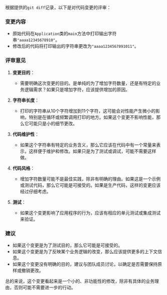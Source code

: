 根据提供的`git diff`记录，以下是对代码变更的评审：

### 变更内容
- 原始代码在`Application`类的`main`方法中打印输出字符串`"aaaa12345678910"`。
- 修改后的代码将打印输出的字符串更改为`"aaaa1234567891011"`。

### 评审意见
1. **变更目的**：
   - 需要明确这次变更的目的。是单纯的为了增加字符数量，还是有特定的业务逻辑需求？如果只是增加字符，应该提供增加的原因。

2. **字符串长度**：
   - 打印的字符串从10个字符增加到11个字符，这可能会对性能产生微小的影响，特别是在循环或频繁调用打印的地方。如果这个变更不影响性能，那么它可能只是小的细节更改。

3. **代码维护性**：
   - 如果这个字符串有特定的业务含义，那么它应该在代码中有一个常量来表示，这样便于维护和修改。如果只是为了测试或调试，可能不需要这样做。

4. **代码风格**：
   - 增加字符数量可能不是最佳实践，除非有明确的理由。如果这是一个示例或测试代码，那么它可能是可接受的。如果是生产代码，这样的变更应该经过仔细考虑。

5. **测试**：
   - 如果这个变更影响了应用程序的行为，应该有相应的单元测试或集成测试来验证。

### 建议
- 如果这个变更是为了测试目的，那么它可能是可接受的。
- 如果这个变更是为了反映某个业务逻辑的改变，那么应该提供更多的上下文信息。
- 如果这个变更没有明确的目的，建议与团队成员讨论，以确定是否需要保持原样或撤销更改。

总的来说，这个变更看起来是一个小的、非功能性的修改，除非有具体的业务理由，否则可能不需要进一步的行动。